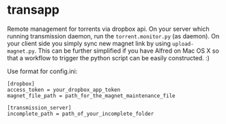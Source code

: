 # transapp
Remote management for torrents via dropbox api. On your server which running transmission daemon, run the `torrent.monitor.py` (as daemon). On your client side you simply sync new magnet link by using `upload-magnet.py`. This can be further simplified if you have Alfred on Mac OS X so that a workflow to trigger the python script can be easily constructed. :)


Use format for config.ini:
```
[dropbox]
access_token = your_dropbox_app_token
magnet_file_path = path_for_the_magnet_maintenance_file

[transmission_server]
incomplete_path = path_of_your_incomplete_folder
```

